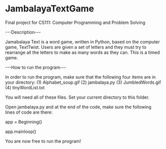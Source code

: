 # JambalayaTextGame
Final project for CS111: Computer Programming and Problem Solving

---Description---

Jamabalaya Text is a word game, written in Python, based on the computer game, TextTwist. 
Users are given a set of letters and they must try to rearrange all the letters to make as many words as they can.
This is a timed game.

---How to run the program---

In order to run the program, make sure that the following four items are in your directory:
(1)	Alphabet_soup.gif
(2)	jambalaya.py
(3)	JumbledWords.gif
(4)	tinyWordList.txt

You will need all of these files. Set your current directory to this folder. 

Open jambalaya.py and at the end of the code, make sure the following lines of code are there:

app = Beginning()

app.mainloop()

You are now free to run the program!

